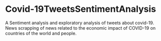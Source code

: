 # Covid-19TweetsSentimentAnalysis
A Sentiment analysis and exploratory analysis of tweets about covid-19.
News scrapping of news related to the economic impact of COVID-19 on countries of the world and people. 


